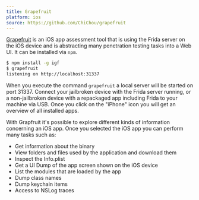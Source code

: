 ```yaml
---
title: Grapefruit
platform: ios
source: https://github.com/ChiChou/grapefruit
---
```


[Grapefruit](https://github.com/ChiChou/grapefruit "Grapefruit") is an iOS app  assessment tool that is using the Frida server on the iOS device and is abstracting many penetration testing tasks into a Web UI. It can be installed via `npm`.

```bash
$ npm install -g igf
$ grapefruit
listening on http://localhost:31337
```

When you execute the command `grapefruit` a local server will be started on port 31337. Connect your jailbroken device with the Frida server running, or a non-jailbroken device with a repackaged app including Frida to your machine via USB. Once you click on the "iPhone" icon you will get an overview of all installed apps.

With Grapfruit it's possible to explore different kinds of information concerning an iOS app. Once you selected the iOS app you can perform many tasks such as:

- Get information about the binary
- View folders and files used by the application and download them
- Inspect the Info.plist
- Get a UI Dump of the app screen shown on the iOS device
- List the modules that are loaded by the app
- Dump class names
- Dump keychain items
- Access to NSLog traces
